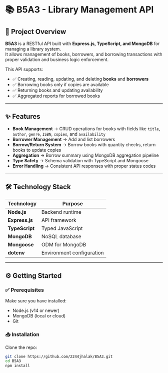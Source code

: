 # 📚 B5A3 - Library Management API

## 📖 Project Overview
**B5A3** is a RESTful API built with **Express.js, TypeScript, and MongoDB** for managing a library system.  
It allows management of books, borrowers, and borrowing transactions with proper validation and business logic enforcement.

This API supports:
- ✅ Creating, reading, updating, and deleting **books** and **borrowers**  
- ✅ Borrowing books only if copies are available  
- ✅ Returning books and updating availability  
- ✅ Aggregated reports for borrowed books  

---

## ✨ Features
- **Book Management** → CRUD operations for books with fields like `title`, `author`, `genre`, `ISBN`, `copies`, and `availability`
- **Borrower Management** → Add and list borrowers
- **Borrow/Return System** → Borrow books with quantity checks, return books to update copies
- **Aggregation** → Borrow summary using MongoDB aggregation pipeline
- **Type Safety** → Schema validation with TypeScript and Mongoose
- **Error Handling** → Consistent API responses with proper status codes

---

## 🛠️ Technology Stack

| Technology | Purpose |
|------------|---------|
| **Node.js** | Backend runtime |
| **Express.js** | API framework |
| **TypeScript** | Typed JavaScript |
| **MongoDB** | NoSQL database |
| **Mongoose** | ODM for MongoDB |
| **dotenv** | Environment configuration |

---

## ⚙️ Getting Started

### ✅ Prerequisites
Make sure you have installed:
- Node.js (v14 or newer)  
- MongoDB (local or cloud)  
- Git  

### 📥 Installation
Clone the repo:

```bash
git clone https://github.com/2244jhalak/B5A3.git
cd B5A3
npm install
